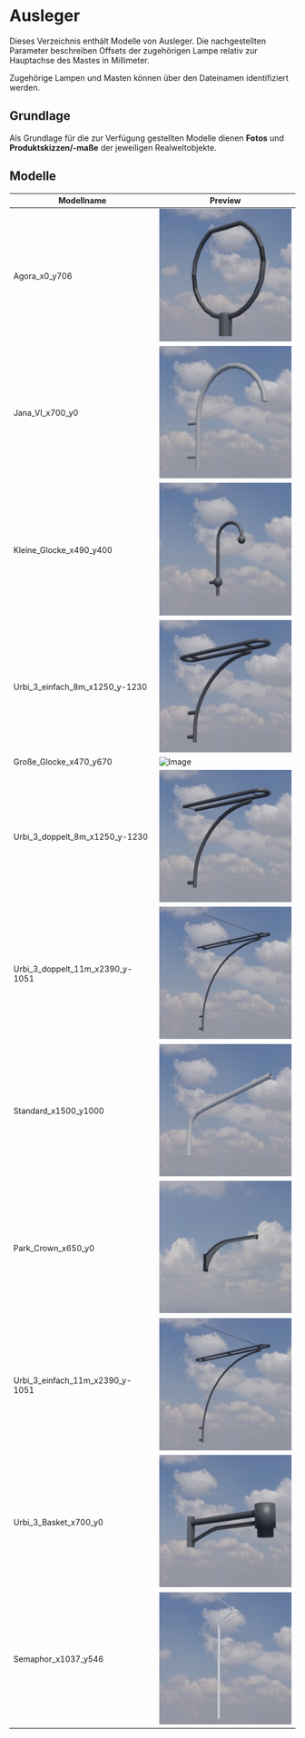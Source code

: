 # Ausleger
Dieses Verzeichnis enthält Modelle von Ausleger. Die nachgestellten Parameter beschreiben Offsets der zugehörigen Lampe relativ zur Hauptachse des Mastes in Millimeter.

Zugehörige Lampen und Masten können über den Dateinamen identifiziert werden.

## Grundlage
Als Grundlage für die zur Verfügung gestellten Modelle dienen **Fotos** und **Produktskizzen/-maße** der jeweiligen Realweltobjekte. 
## Modelle 
 | Modellname | Preview | 
 | --- | --- | 
| Agora_x0_y706 |![Image](../../Thumbnails/Ausleger/Agora_x0_y706.jpg)| 
| Jana_VI_x700_y0 |![Image](../../Thumbnails/Ausleger/Jana_VI_x700_y0.jpg)| 
| Kleine_Glocke_x490_y400 |![Image](../../Thumbnails/Ausleger/Kleine_Glocke_x490_y400.jpg)| 
| Urbi_3_einfach_8m_x1250_y-1230 |![Image](../../Thumbnails/Ausleger/Urbi_3_einfach_8m_x1250_y-1230.jpg)| 
| Große_Glocke_x470_y670 |![Image](../../Thumbnails/Ausleger/Große_Glocke_x470_y670.jpg)| 
| Urbi_3_doppelt_8m_x1250_y-1230 |![Image](../../Thumbnails/Ausleger/Urbi_3_doppelt_8m_x1250_y-1230.jpg)| 
| Urbi_3_doppelt_11m_x2390_y-1051 |![Image](../../Thumbnails/Ausleger/Urbi_3_doppelt_11m_x2390_y-1051.jpg)| 
| Standard_x1500_y1000 |![Image](../../Thumbnails/Ausleger/Standard_x1500_y1000.jpg)| 
| Park_Crown_x650_y0 |![Image](../../Thumbnails/Ausleger/Park_Crown_x650_y0.jpg)| 
| Urbi_3_einfach_11m_x2390_y-1051 |![Image](../../Thumbnails/Ausleger/Urbi_3_einfach_11m_x2390_y-1051.jpg)| 
| Urbi_3_Basket_x700_y0 |![Image](../../Thumbnails/Ausleger/Urbi_3_Basket_x700_y0.jpg)| 
| Semaphor_x1037_y546 |![Image](../../Thumbnails/Ausleger/Semaphor_x1037_y546.jpg)| 
